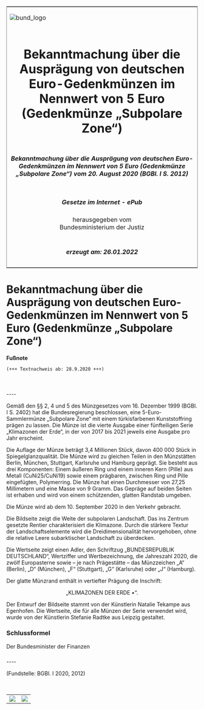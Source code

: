 <span id="DECKBLATT.html"></span>

<table border="0" frame="border" width="100%">

<tr valign="top">

<td align="left">

![bund\_logo](BfJ_2021_Web_de_de.gif)

</td>

<td align="right">

 

</td>

</tr>

<tr align="center" valign="middle">

<td colspan="2">

# Bekanntmachung über die Ausprägung von deutschen Euro-Gedenkmünzen im Nennwert von 5 Euro (Gedenkmünze „Subpolare Zone“)

</td>

</tr>

<tr align="center" valign="middle">

<td colspan="2">

##### Bekanntmachung über die Ausprägung von deutschen Euro-Gedenkmünzen im Nennwert von 5 Euro (Gedenkmünze „Subpolare Zone“) vom 20. August 2020 (BGBl. I S. 2012)

</td>

</tr>

<tr align="center" valign="middle">

<td colspan="2">

  
  

##### Gesetze im Internet - ePub  
  
herausgegeben vom  
Bundesministerium der Justiz

</td>

</tr>

<tr align="center" valign="bottom">

<td colspan="2">

  
  

##### erzeugt am: 26.01.2022

</td>

</tr>

</table>

<span id="BJNR201200020.html"></span>

# Bekanntmachung über die Ausprägung von deutschen Euro-Gedenkmünzen im Nennwert von 5 Euro (Gedenkmünze „Subpolare Zone“)

<div>

  
**Fußnote**

<div class="jnhtml">

<div>

<div class="jurAbsatz">

  

``` 
(+++ Textnachweis ab: 28.9.2020 +++)

 
```

</div>

</div>

</div>

</div>

<span id="BJNR201200020BJNE000100000.html"></span>

###   
\----

<div>

<div class="jnhtml">

<div>

<div class="jurAbsatz">

Gemäß den §§ 2, 4 und 5 des Münzgesetzes vom 16. Dezember 1999 (BGBl. I
S. 2402) hat die Bundesregierung beschlossen, eine 5-Euro-Sammlermünze
„Subpolare Zone“ mit einem türkisfarbenen Kunststoffring prägen zu
lassen. Die Münze ist die vierte Ausgabe einer fünfteiligen Serie
„Klimazonen der Erde“, in der von 2017 bis 2021 jeweils eine Ausgabe
pro Jahr erscheint.

</div>

<div class="jurAbsatz">

Die Auflage der Münze beträgt 3,4 Millionen Stück, davon 400 000 Stück
in Spiegelglanzqualität. Die Münze wird zu gleichen Teilen in den
Münzstätten Berlin, München, Stuttgart, Karlsruhe und Hamburg geprägt.
Sie besteht aus drei Komponenten: Einem äußeren Ring und einem inneren
Kern (Pille) aus Metall (CuNi25/CuNi19) sowie einem prägbaren, zwischen
Ring und Pille eingefügten, Polymerring. Die Münze hat einen Durchmesser
von 27,25 Millimetern und eine Masse von 9 Gramm. Das Gepräge auf beiden
Seiten ist erhaben und wird von einem schützenden, glatten Randstab
umgeben.

</div>

<div class="jurAbsatz">

Die Münze wird ab dem 10. September 2020 in den Verkehr gebracht.

</div>

<div class="jurAbsatz">

Die Bildseite zeigt die Weite der subpolaren Landschaft. Das ins Zentrum
gesetzte Rentier charakterisiert die Klimazone. Durch die stärkere
Textur der Landschaftselemente wird die Dreidimensionalität
hervorgehoben, ohne die relative Leere subarktischer Landschaft zu
überdecken.

</div>

<div class="jurAbsatz">

Die Wertseite zeigt einen Adler, den Schriftzug „BUNDESREPUBLIK
DEUTSCHLAND“, Wertziffer und Wertbezeichnung, die Jahreszahl 2020, die
zwölf Europasterne sowie – je nach Prägestätte – das Münzzeichen „A“
(Berlin), „D“ (München), „F“ (Stuttgart), „G“ (Karlsruhe) oder „J“
(Hamburg).

</div>

<div class="jurAbsatz">

Der glatte Münzrand enthält in vertiefter Prägung die Inschrift:

</div>

<div class="jurAbsatz" style="text-align:center;">

„KLIMAZONEN DER ERDE <span class="Formel">•</span>“.

</div>

<div class="jurAbsatz">

Der Entwurf der Bildseite stammt von der Künstlerin Natalie Tekampe aus
Egenhofen. Die Wertseite, die für alle Münzen der Serie verwendet wird,
wurde von der Künstlerin Stefanie Radtke aus Leipzig gestaltet.

</div>

</div>

</div>

</div>

<span id="BJNR201200020BJNE000200000.html"></span>

### Schlussformel  

<div>

<div class="jnhtml">

<div>

<div class="jurAbsatz">

<span class="SP">Der Bundesminister der Finanzen</span>

</div>

</div>

</div>

</div>

<span id="BJNR201200020BJNE000300000.html"></span>

###   
\----

<div>

<div class="jnhtml">

<div>

<div class="jurAbsatz">

<div class="kommentar_Fundstelle">

(Fundstelle: BGBl. I 2020, 2012)

</div>

</div>

<div class="jurAbsatz">

 

</div>

|                                   |                                   |
| :-------------------------------- | --------------------------------: |
| ![](bgbl1_2020_j2012-1_0010.jpeg) | ![](bgbl1_2020_j2012-1_0020.jpeg) |

</div>

</div>

</div>
